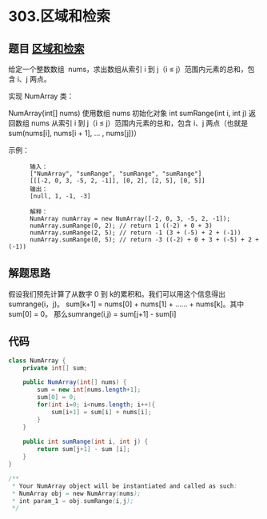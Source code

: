 # 303.区域和检索

## 题目 [区域和检索](https://leetcode-cn.com/problems/range-sum-query-immutable/)
给定一个整数数组  nums，求出数组从索引 i 到 j（i ≤ j）范围内元素的总和，包含 i、j 两点。

实现 NumArray 类：

NumArray(int[] nums) 使用数组 nums 初始化对象
int sumRange(int i, int j) 返回数组 nums 从索引 i 到 j（i ≤ j）范围内元素的总和，包含 i、j 两点（也就是 sum(nums[i], nums[i + 1], ... , nums[j])）
 

示例：

          输入：
          ["NumArray", "sumRange", "sumRange", "sumRange"]
          [[[-2, 0, 3, -5, 2, -1]], [0, 2], [2, 5], [0, 5]]
          输出：
          [null, 1, -1, -3]

          解释：
          NumArray numArray = new NumArray([-2, 0, 3, -5, 2, -1]);
          numArray.sumRange(0, 2); // return 1 ((-2) + 0 + 3)
          numArray.sumRange(2, 5); // return -1 (3 + (-5) + 2 + (-1)) 
          numArray.sumRange(0, 5); // return -3 ((-2) + 0 + 3 + (-5) + 2 + (-1))

## 解题思路
假设我们预先计算了从数字 0 到 k的累积和。我们可以用这个信息得出 sumrange(i，j)。
    sum[k+1] = nums[0] + nums[1] + …… + nums[k]。其中sum[0] = 0。
那么sumrange(i,j) = sum[j+1] - sum[i]

## 代码
```java
class NumArray {
    private int[] sum;

    public NumArray(int[] nums) {
        sum = new int[nums.length+1];
        sum[0] = 0;
        for(int i=0; i<nums.length; i++){
            sum[i+1] = sum[i] + nums[i];
        }
    }
    
    public int sumRange(int i, int j) {
        return sum[j+1] - sum [i];
    }
}

/**
 * Your NumArray object will be instantiated and called as such:
 * NumArray obj = new NumArray(nums);
 * int param_1 = obj.sumRange(i,j);
 */
```
